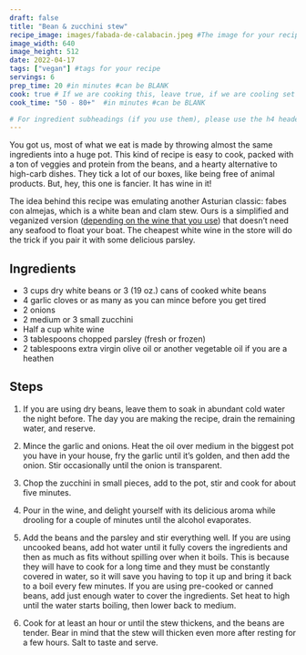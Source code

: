 ```yaml
---
draft: false
title: "Bean & zucchini stew"
recipe_image: images/fabada-de-calabacin.jpeg #The image for your recipe
image_width: 640
image_height: 512
date: 2022-04-17
tags: ["vegan"] #tags for your recipe
servings: 6
prep_time: 20 #in minutes #can be BLANK
cook: true # If we are cooking this, leave true, if we are cooling set to false
cook_time: "50 - 80+"  #in minutes #can be BLANK

# For ingredient subheadings (if you use them), please use the h4 header.  For print view I have those elements targeted
---
```


You got us, most of what we eat is made by throwing almost the same ingredients into a huge pot. This kind of recipe is easy to cook, packed with a ton of veggies and protein from the beans, and a hearty alternative to high-carb dishes. They tick a lot of our boxes, like being free of animal products. But, hey, this one is fancier. It has wine in it!

The idea behind this recipe was emulating another Asturian classic: fabes con almejas, which is a white bean and clam stew. Ours is a simplified and veganized version ([depending on the wine that you use](https://www.insidescience.org/news/why-wine-isnt-always-vegan)) that doesn’t need any seafood to float your boat. The cheapest white wine in the store will do the trick if you pair it with some delicious parsley.


## Ingredients

- 3 cups dry white beans or 3 (19 oz.) cans of cooked white beans
- 4 garlic cloves or as many as you can mince before you get tired
- 2 onions
- 2 medium or 3 small zucchini
- Half a cup white wine
- 3 tablespoons chopped parsley (fresh or frozen)
- 2 tablespoons extra virgin olive oil or another vegetable oil if you are a heathen


## Steps

1. If you are using dry beans, leave them to soak in abundant cold water the night before. The day you are making the recipe, drain the remaining water, and reserve. 

2. Mince the garlic and onions. Heat the oil over medium in the biggest pot you have in your house, fry the garlic until it’s golden, and then add the onion. Stir occasionally until the onion is transparent.

3. Chop the zucchini in small pieces, add to the pot, stir and cook for about five minutes.

4. Pour in the wine, and delight yourself with its delicious aroma while drooling for a couple of minutes until the alcohol evaporates.

5. Add the beans and the parsley and stir everything well. If you are using uncooked beans, add hot water until it fully covers the ingredients and then as much as fits without spilling over when it boils. This is because they will have to cook for a long time and they must be constantly covered in water, so it will save you having to top it up and bring it back to a boil every few minutes. If you are using pre-cooked or canned beans, add just enough water to cover the ingredients. Set heat to high until the water starts boiling, then lower back to medium. 

6. Cook for at least an hour or until the stew thickens, and the beans are tender. Bear in mind that the stew will thicken even more after resting for a few hours. Salt to taste and serve.
